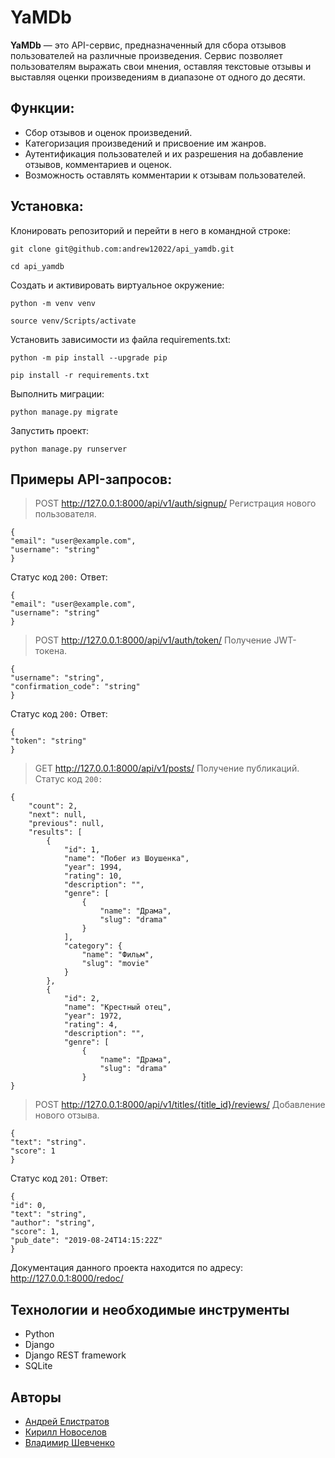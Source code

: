 # YaMDb

**YaMDb** —  это API-сервис, предназначенный для сбора отзывов пользователей на различные произведения. Сервис позволяет пользователям выражать свои мнения, оставляя текстовые отзывы и выставляя оценки произведениям в диапазоне от одного до десяти.

## Функции:

- Сбор отзывов и оценок произведений.
- Категоризация произведений и присвоение им жанров.
- Аутентификация пользователей и их разрешения на добавление отзывов, комментариев и оценок.
- Возможность оставлять комментарии к отзывам пользователей.

## Установка:

Клонировать репозиторий и перейти в него в командной строке:

```
git clone git@github.com:andrew12022/api_yamdb.git
```

```
cd api_yamdb
```

Cоздать и активировать виртуальное окружение:

```
python -m venv venv
```

```
source venv/Scripts/activate
```

Установить зависимости из файла requirements.txt:

```
python -m pip install --upgrade pip
```

```
pip install -r requirements.txt
```

Выполнить миграции:

```
python manage.py migrate
```

Запустить проект:

```
python manage.py runserver
```

## Примеры API-запросов:

> POST http://127.0.0.1:8000/api/v1/auth/signup/
Регистрация нового пользователя.
```
{
"email": "user@example.com",
"username": "string"
}
```

Статус код ```200:```
Ответ:
```
{
"email": "user@example.com",
"username": "string"
}
```
> POST http://127.0.0.1:8000/api/v1/auth/token/
Получение JWT-токена.
```
{
"username": "string",
"confirmation_code": "string"
}
```

Статус код ```200:```
Ответ:
```
{
"token": "string"
}
```
> GET http://127.0.0.1:8000/api/v1/posts/
Получение публикаций.
Статус код ```200:```
```
{
    "count": 2,
    "next": null,
    "previous": null,
    "results": [
        {
            "id": 1,
            "name": "Побег из Шоушенка",
            "year": 1994,
            "rating": 10,
            "description": "",
            "genre": [
                {
                    "name": "Драма",
                    "slug": "drama"
                }
            ],
            "category": {
                "name": "Фильм",
                "slug": "movie"
            }
        },
        {
            "id": 2,
            "name": "Крестный отец",
            "year": 1972,
            "rating": 4,
            "description": "",
            "genre": [
                {
                    "name": "Драма",
                    "slug": "drama"
                }
}
```
> POST http://127.0.0.1:8000/api/v1/titles/{title_id}/reviews/
Добавление нового отзыва.
```
{
"text": "string".
"score": 1
}
```
Статус код ```201:```
Ответ:
```
{
"id": 0,
"text": "string",
"author": "string",
"score": 1,
"pub_date": "2019-08-24T14:15:22Z"
}
```

Документация данного проекта находится по адресу: http://127.0.0.1:8000/redoc/

## Технологии и необходимые инструменты
- Python
- Django
- Django REST framework
- SQLite

## Авторы
- [Андрей Елистратов](https://github.com/andrew12022)
- [Кирилл Новоселов](https://github.com/Scorcer777)
- [Владимир Шевченко](https://github.com/vladimir-shevchenko01)
